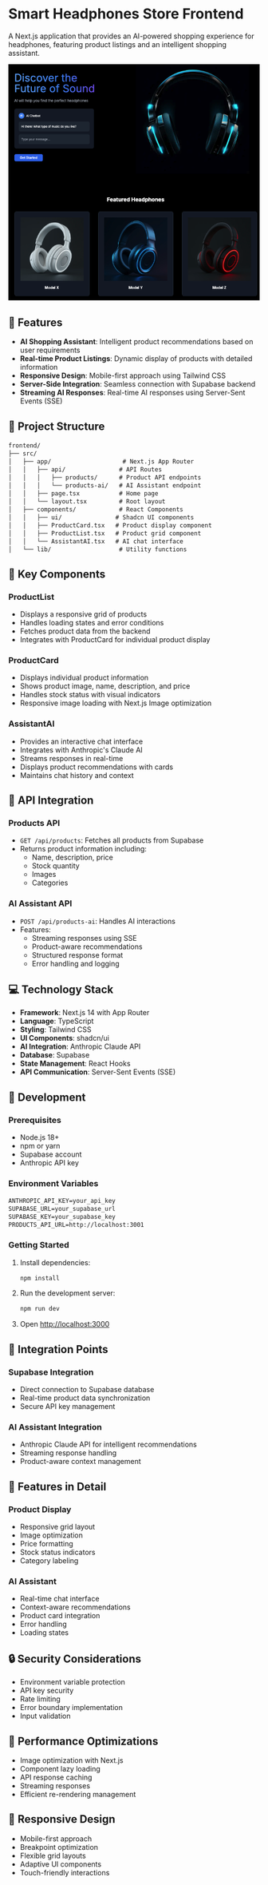 # Smart Headphones Store Frontend

A Next.js application that provides an AI-powered shopping experience for headphones, featuring product listings and an intelligent shopping assistant.

![Smart Headphones Store Homepage](./screenshot.png)

## 🚀 Features

- **AI Shopping Assistant**: Intelligent product recommendations based on user requirements
- **Real-time Product Listings**: Dynamic display of products with detailed information
- **Responsive Design**: Mobile-first approach using Tailwind CSS
- **Server-Side Integration**: Seamless connection with Supabase backend
- **Streaming AI Responses**: Real-time AI responses using Server-Sent Events (SSE)

## 📁 Project Structure

```
frontend/
├── src/
│   ├── app/                    # Next.js App Router
│   │   ├── api/               # API Routes
│   │   │   ├── products/      # Product API endpoints
│   │   │   └── products-ai/   # AI Assistant endpoint
│   │   ├── page.tsx           # Home page
│   │   └── layout.tsx         # Root layout
│   ├── components/            # React Components
│   │   ├── ui/               # Shadcn UI components
│   │   ├── ProductCard.tsx   # Product display component
│   │   ├── ProductList.tsx   # Product grid component
│   │   └── AssistantAI.tsx   # AI chat interface
│   └── lib/                   # Utility functions
```

## 🧩 Key Components

### ProductList
- Displays a responsive grid of products
- Handles loading states and error conditions
- Fetches product data from the backend
- Integrates with ProductCard for individual product display

### ProductCard
- Displays individual product information
- Shows product image, name, description, and price
- Handles stock status with visual indicators
- Responsive image loading with Next.js Image optimization

### AssistantAI
- Provides an interactive chat interface
- Integrates with Anthropic's Claude AI
- Streams responses in real-time
- Displays product recommendations with cards
- Maintains chat history and context

## 🔌 API Integration

### Products API
- `GET /api/products`: Fetches all products from Supabase
- Returns product information including:
  - Name, description, price
  - Stock quantity
  - Images
  - Categories

### AI Assistant API
- `POST /api/products-ai`: Handles AI interactions
- Features:
  - Streaming responses using SSE
  - Product-aware recommendations
  - Structured response format
  - Error handling and logging

## 💻 Technology Stack

- **Framework**: Next.js 14 with App Router
- **Language**: TypeScript
- **Styling**: Tailwind CSS
- **UI Components**: shadcn/ui
- **AI Integration**: Anthropic Claude API
- **Database**: Supabase
- **State Management**: React Hooks
- **API Communication**: Server-Sent Events (SSE)

## 🔧 Development

### Prerequisites
- Node.js 18+
- npm or yarn
- Supabase account
- Anthropic API key

### Environment Variables
```env
ANTHROPIC_API_KEY=your_api_key
SUPABASE_URL=your_supabase_url
SUPABASE_KEY=your_supabase_key
PRODUCTS_API_URL=http://localhost:3001
```

### Getting Started
1. Install dependencies:
   ```bash
   npm install
   ```

2. Run the development server:
   ```bash
   npm run dev
   ```

3. Open [http://localhost:3000](http://localhost:3000)

## 🤝 Integration Points

### Supabase Integration
- Direct connection to Supabase database
- Real-time product data synchronization
- Secure API key management

### AI Assistant Integration
- Anthropic Claude API for intelligent recommendations
- Streaming response handling
- Product-aware context management

## 🎯 Features in Detail

### Product Display
- Responsive grid layout
- Image optimization
- Price formatting
- Stock status indicators
- Category labeling

### AI Assistant
- Real-time chat interface
- Context-aware recommendations
- Product card integration
- Error handling
- Loading states

## 🔒 Security Considerations

- Environment variable protection
- API key security
- Rate limiting
- Error boundary implementation
- Input validation

## 🚀 Performance Optimizations

- Image optimization with Next.js
- Component lazy loading
- API response caching
- Streaming responses
- Efficient re-rendering management

## 📱 Responsive Design

- Mobile-first approach
- Breakpoint optimization
- Flexible grid layouts
- Adaptive UI components
- Touch-friendly interactions
